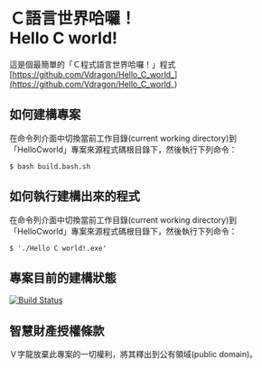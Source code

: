 # Ｃ語言世界哈囉！<br />Hello C world!
這是個最簡單的「Ｃ程式語言世界哈囉！」程式
[https://github.com/Vdragon/Hello_C_world_](https://github.com/Vdragon/Hello_C_world_)

## 如何建構專案
在命令列介面中切換當前工作目錄(current working directory)到「HelloCworld」專案來源程式碼根目錄下，然後執行下列命令：
```
$ bash build.bash.sh
```

## 如何執行建構出來的程式
在命令列介面中切換當前工作目錄(current working directory)到「HelloCworld」專案來源程式碼根目錄下，然後執行下列命令：
```
$ './Hello C world!.exe'
```

## 專案目前的建構狀態
[![Build Status](https://travis-ci.org/Vdragon/Hello_C_world_.svg)](https://travis-ci.org/Vdragon/Hello_C_world_)

## 智慧財產授權條款
Ｖ字龍放棄此專案的一切權利，將其釋出到公有領域(public domain)。

